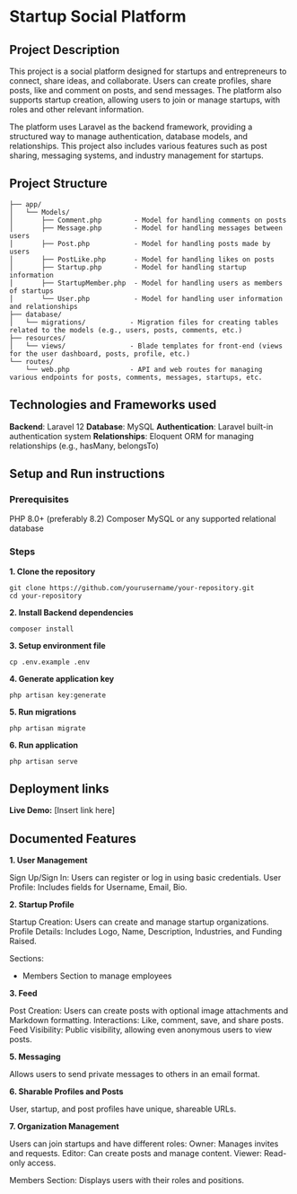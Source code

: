 # Startup Social Platform

## Project Description

This project is a social platform designed for startups and entrepreneurs to connect, share ideas, and collaborate. Users can create profiles, share posts, like and comment on posts, and send messages. The platform also supports startup creation, allowing users to join or manage startups, with roles and other relevant information.

The platform uses Laravel as the backend framework, providing a structured way to manage authentication, database models, and relationships. This project also includes various features such as post sharing, messaging systems, and industry management for startups.

## Project Structure

```plaintext
├── app/
│   └── Models/
│       ├── Comment.php        - Model for handling comments on posts
│       ├── Message.php        - Model for handling messages between users
│       ├── Post.php           - Model for handling posts made by users
│       ├── PostLike.php       - Model for handling likes on posts
│       ├── Startup.php        - Model for handling startup information
│       ├── StartupMember.php  - Model for handling users as members of startups
│       └── User.php           - Model for handling user information and relationships
├── database/
│   └── migrations/           - Migration files for creating tables related to the models (e.g., users, posts, comments, etc.)
├── resources/
│   └── views/                - Blade templates for front-end (views for the user dashboard, posts, profile, etc.)
└── routes/
    └── web.php               - API and web routes for managing various endpoints for posts, comments, messages, startups, etc.
```

## Technologies and Frameworks used

**Backend**: Laravel 12
**Database**: MySQL
**Authentication**: Laravel built-in authentication system
**Relationships**: Eloquent ORM for managing relationships (e.g., hasMany, belongsTo)

## Setup and Run instructions

### Prerequisites

PHP 8.0+ (preferably 8.2)
Composer
MySQL or any supported relational database

### Steps

**1. Clone the repository**

```plaintext
git clone https://github.com/yourusername/your-repository.git
cd your-repository
```

**2. Install Backend dependencies**

```plaintext
composer install
```

**3. Setup environment file**

```plaintext
cp .env.example .env
```

**4. Generate application key**

```plaintext
php artisan key:generate
```

**5. Run migrations**

```plaintext
php artisan migrate
```

**6. Run application**

```plaintext
php artisan serve
```

## Deployment links

**Live Demo:** [Insert link here]

## Documented Features

**1. User Management**

Sign Up/Sign In: Users can register or log in using basic credentials.
User Profile: Includes fields for Username, Email, Bio.

**2. Startup Profile**

Startup Creation: Users can create and manage startup organizations.
Profile Details: Includes Logo, Name, Description, Industries, and Funding Raised.

Sections:

- Members Section to manage employees

**3. Feed**

Post Creation: Users can create posts with optional image attachments and Markdown formatting.
Interactions: Like, comment, save, and share posts.
Feed Visibility: Public visibility, allowing even anonymous users to view posts.

**5. Messaging**

Allows users to send private messages to others in an email format.

**6. Sharable Profiles and Posts**

User, startup, and post profiles have unique, shareable URLs.

**7. Organization Management**

Users can join startups and have different roles:
Owner: Manages invites and requests.
Editor: Can create posts and manage content.
Viewer: Read-only access.

Members Section: Displays users with their roles and positions.
